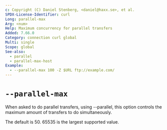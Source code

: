 ```yaml
---
c: Copyright (C) Daniel Stenberg, <daniel@haxx.se>, et al.
SPDX-License-Identifier: curl
Long: parallel-max
Arg: <num>
Help: Maximum concurrency for parallel transfers
Added: 7.66.0
Category: connection curl global
Multi: single
Scope: global
See-also:
  - parallel
  - parallel-max-host
Example:
  - --parallel-max 100 -Z $URL ftp://example.com/
---
```


# `--parallel-max`

When asked to do parallel transfers, using --parallel, this option controls
the maximum amount of transfers to do simultaneously.

The default is 50. 65535 is the largest supported value.
